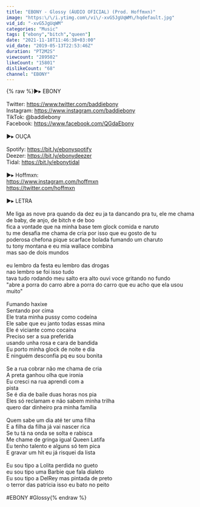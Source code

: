 ```yaml
---
title: "EBONY - Glossy (ÁUDIO OFICIAL) (Prod. Hoffmxn)"
image: "https:\/\/i.ytimg.com\/vi\/-xvG5JgUqWM\/hqdefault.jpg"
vid_id: "-xvG5JgUqWM"
categories: "Music"
tags: ["ebony","bitch","queen"]
date: "2021-11-18T11:46:38+03:00"
vid_date: "2019-05-13T22:53:46Z"
duration: "PT2M2S"
viewcount: "289502"
likeCount: "15801"
dislikeCount: "68"
channel: "EBONY"
---
```

{% raw %}►▸ EBONY<br /><br />Twitter: <a rel="nofollow" target="blank" href="https://www.twitter.com/baddiebony">https://www.twitter.com/baddiebony</a><br />Instagram: <a rel="nofollow" target="blank" href="https://www.instagram.com/baddiebony">https://www.instagram.com/baddiebony</a><br />TikTok:  @baddiebony<br />Facebook: <a rel="nofollow" target="blank" href="https://www.facebook.com/QGdaEbony">https://www.facebook.com/QGdaEbony</a><br /><br />►▸ OUÇA<br /><br />Spotify: <a rel="nofollow" target="blank" href="https://bit.ly/ebonyspotify">https://bit.ly/ebonyspotify</a><br />Deezer: <a rel="nofollow" target="blank" href="https://bit.ly/ebonydeezer">https://bit.ly/ebonydeezer</a><br />Tidal: <a rel="nofollow" target="blank" href="https://bit.ly/ebonytidal">https://bit.ly/ebonytidal</a><br /><br />►▸ Hoffmxn:<br /><a rel="nofollow" target="blank" href="https://www.instagram.com/hoffmxn">https://www.instagram.com/hoffmxn</a><br /><a rel="nofollow" target="blank" href="https://twitter.com/hoffmxn">https://twitter.com/hoffmxn</a><br /><br />►▸ LETRA<br /><br />Me liga as nove pra quando da dez eu ja ta dancando pra tu, ele me chama de baby, de anjo, de bitch e de boo <br />fica a vontade que na minha base tem glock comida e naruto<br />tu me desafia me chama de cria por isso que eu gosto de tu<br />poderosa chefona pique scarface bolada fumando um charuto<br />tu tony montana e eu mia wallace combina<br />mas sao de dois mundos<br /><br />eu lembro da festa eu lembro das drogas <br />nao lembro se foi isso tudo<br />tava tudo rodando meu salto era alto ouvi voce gritando no fundo<br />&quot;abre a porra do carro abre a porra do carro que eu acho que ela usou muito&quot;<br /><br />Fumando haxixe<br />Sentando por cima <br />Ele trata minha pussy como codeína <br />Ele sabe que eu janto todas essas mina <br />Ele é viciante como cocaina <br />Preciso ser a sua preferida <br />usando unha rosa e cara de bandida<br />Eu porto minha glock de noite e dia <br />E ninguém desconfia pq eu sou bonita<br /><br />Se a rua cobrar não me chama de cria <br />A preta ganhou olha que ironia <br />Eu cresci na rua aprendi com a <br />pista <br />Se é dia de baile duas horas nos pia <br />Eles só reclamam e não sabem minha trilha <br />quero dar dinheiro pra minha família <br /><br />Quem sabe um dia até ter uma filha<br />E a filha da filha já vai nascer rica <br />Se tu tá na onda se solta e rabisca <br />Me chame de gringa igual Queen Latifa <br />Eu tenho talento e alguns só tem pica <br />E gravar um hit eu já risquei da lista <br /><br />Eu sou tipo a Lolita perdida no gueto <br />eu sou tipo uma Barbie que fala dialeto<br />Eu sou tipo a DelRey mas pintada de preto <br />o terror das patricia isso eu bato no peito<br /><br />#EBONY #Glossy{% endraw %}
